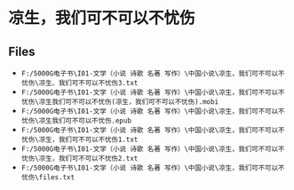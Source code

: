# 凉生，我们可不可以不忧伤

## Files

- `F:/5000G电子书\I01-文学（小说 诗歌 名著 写作）\中国小说\凉生，我们可不可以不忧伤\凉生、我们可不可以不忧伤3.txt`
- `F:/5000G电子书\I01-文学（小说 诗歌 名著 写作）\中国小说\凉生，我们可不可以不忧伤\凉生我们可不可以不忧伤(凉生，我们可不可以不忧伤).mobi`
- `F:/5000G电子书\I01-文学（小说 诗歌 名著 写作）\中国小说\凉生，我们可不可以不忧伤\凉生我们可不可以不忧伤.epub`
- `F:/5000G电子书\I01-文学（小说 诗歌 名著 写作）\中国小说\凉生，我们可不可以不忧伤\凉生，我们可不可以不忧伤1.txt`
- `F:/5000G电子书\I01-文学（小说 诗歌 名著 写作）\中国小说\凉生，我们可不可以不忧伤\凉生，我们可不可以不忧伤2.txt`
- `F:/5000G电子书\I01-文学（小说 诗歌 名著 写作）\中国小说\凉生，我们可不可以不忧伤\files.txt`
